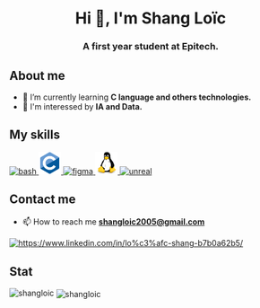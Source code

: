 <h1 align="center">Hi 👋, I'm Shang Loïc</h1>
<h3 align="center">A first year student at Epitech.</h3>

## About me

- 🌱 I’m currently learning **C language and others technologies.**
- 🔭 I'm interessed by **IA and Data.**
  
## My skills

<p align="left"> <a href="https://www.gnu.org/software/bash/" target="_blank" rel="noreferrer"> <img src="https://www.vectorlogo.zone/logos/gnu_bash/gnu_bash-icon.svg" alt="bash" width="40" height="40"/> </a> <a href="https://www.cprogramming.com/" target="_blank" rel="noreferrer"> <img src="https://raw.githubusercontent.com/devicons/devicon/master/icons/c/c-original.svg" alt="c" width="40" height="40"/> </a> <a href="https://www.figma.com/" target="_blank" rel="noreferrer"> <img src="https://www.vectorlogo.zone/logos/figma/figma-icon.svg" alt="figma" width="40" height="40"/> </a> <a href="https://www.linux.org/" target="_blank" rel="noreferrer"> <img src="https://raw.githubusercontent.com/devicons/devicon/master/icons/linux/linux-original.svg" alt="linux" width="40" height="40"/> </a> <a href="https://unrealengine.com/" target="_blank" rel="noreferrer"> <img src="https://raw.githubusercontent.com/kenangundogan/fontisto/036b7eca71aab1bef8e6a0518f7329f13ed62f6b/icons/svg/brand/unreal-engine.svg" alt="unreal" width="40" height="40"/> </a> </p>

## Contact me

 - 📫 How to reach me **shangloic2005@gmail.com**
   
<a href="https://linkedin.com/in/https://www.linkedin.com/in/lo%c3%afc-shang-b7b0a62b5/" target="blank"><img align="center" src="https://raw.githubusercontent.com/rahuldkjain/github-profile-readme-generator/master/src/images/icons/Social/linked-in-alt.svg" alt="https://www.linkedin.com/in/lo%c3%afc-shang-b7b0a62b5/" height="30" width="40" /></a>
</p>

## Stat

<p><img align="left" src="https://github-readme-stats.vercel.app/api/top-langs?username=shangloic&show_icons=true&locale=en&layout=compact" alt="shangloic" /></p>

<p>&nbsp;<img align="center" src="https://github-readme-stats.vercel.app/api?username=shangloic&show_icons=true&locale=en" alt="shangloic" /></p>
